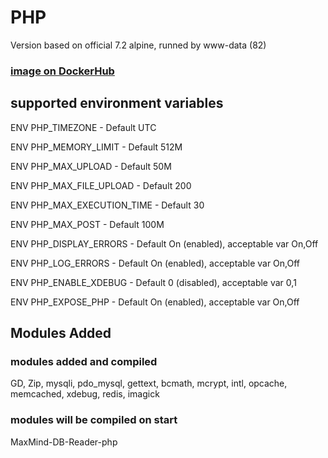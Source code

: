 # PHP
Version based on official 7.2 alpine, runned by www-data (82)

### [image on DockerHub](https://hub.docker.com/r/nodeartio/php/)

## supported environment variables

ENV PHP_TIMEZONE - Default UTC

ENV PHP_MEMORY_LIMIT - Default 512M

ENV PHP_MAX_UPLOAD - Default 50M

ENV PHP_MAX_FILE_UPLOAD - Default 200

ENV PHP_MAX_EXECUTION_TIME - Default 30

ENV PHP_MAX_POST - Default 100M

ENV PHP_DISPLAY_ERRORS - Default On (enabled), acceptable var On,Off

ENV PHP_LOG_ERRORS - Default On (enabled), acceptable var On,Off

ENV PHP_ENABLE_XDEBUG - Default 0 (disabled), acceptable var 0,1

ENV PHP_EXPOSE_PHP - Default On (enabled), acceptable var On,Off

## Modules Added
### modules added and compiled
GD, Zip, mysqli, pdo_mysql, gettext, bcmath, mcrypt, intl, opcache, memcached, xdebug, redis, imagick
### modules will be compiled on start
MaxMind-DB-Reader-php


